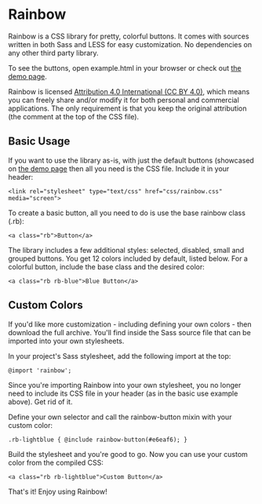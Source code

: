 Rainbow
=======

Rainbow is a CSS library for pretty, colorful buttons. It comes with sources written in both Sass and LESS for easy customization. No dependencies on any other third party library.

To see the buttons, open example.html in your browser or check out [the demo page](http://projects.cristianradu.com/rainbow/).

Rainbow is licensed [Attribution 4.0 International (CC BY 4.0)](https://creativecommons.org/licenses/by/4.0/), which means you can freely share and/or modify it for both personal and commercial applications. The only requirement is that you keep the original attribution (the comment at the top of the CSS file).

Basic Usage
-----------

If you want to use the library as-is, with just the default buttons (showcased on [the demo page](http://projects.cristianradu.com/rainbow/) then all you need is the CSS file. Include it in your header:

    <link rel="stylesheet" type="text/css" href="css/rainbow.css" media="screen">

To create a basic button, all you need to do is use the base rainbow class (.rb):

    <a class="rb">Button</a>

The library includes a few additional styles: selected, disabled, small and grouped buttons. You get 12 colors included by default, listed below. For a colorful button, include the base class and the desired color:

    <a class="rb rb-blue">Blue Button</a>

Custom Colors
-------------

If you'd like more customization - including defining your own colors - then download the full archive. You'll find inside the Sass source file that can be imported into your own stylesheets.

In your project's Sass stylesheet, add the following import at the top:

    @import 'rainbow';

Since you're importing Rainbow into your own stylesheet, you no longer need to include its CSS file in your header (as in the basic use example above). Get rid of it.

Define your own selector and call the rainbow-button mixin with your custom color:

    .rb-lightblue { @include rainbow-button(#e6eaf6); }

Build the stylesheet and you're good to go. Now you can use your custom color from the compiled CSS:

    <a class="rb rb-lightblue">Custom Button</a>

That's it! Enjoy using Rainbow!
